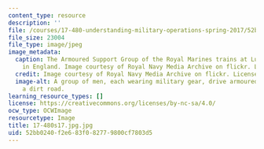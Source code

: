 ```yaml
---
content_type: resource
description: ''
file: /courses/17-480-understanding-military-operations-spring-2017/52bb0240f2e683f082779800cf7803d5_17-480s17.jpg.jpg
file_size: 23004
file_type: image/jpeg
image_metadata:
  caption: The Armoured Support Group of the Royal Marines trains at Lulworth Range
    in England. Image courtesy of Royal Navy Media Archive on flickr. License BY-NC.
  credit: Image courtesy of Royal Navy Media Archive on flickr. License BY-NC.
  image-alt: A group of men, each wearing military gear, drive armoured vehicles down
    a dirt road.
learning_resource_types: []
license: https://creativecommons.org/licenses/by-nc-sa/4.0/
ocw_type: OCWImage
resourcetype: Image
title: 17-480s17.jpg.jpg
uid: 52bb0240-f2e6-83f0-8277-9800cf7803d5
---
```


